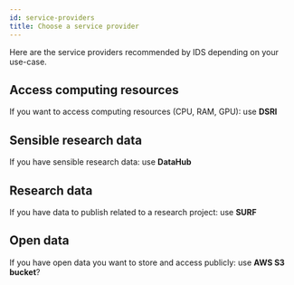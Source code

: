 ```yaml
---
id: service-providers
title: Choose a service provider
---
```


Here are the service providers recommended by IDS depending on your use-case.

## Access computing resources

If you want to access computing resources (CPU, RAM, GPU): use **DSRI**

## Sensible research data

If you have sensible research data: use **DataHub**

##  Research data

If you have data to publish related to a research project: use **SURF**

## Open data

If you have open data you want to store and access publicly: use **AWS S3 bucket**?